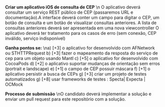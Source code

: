 **Criar um aplicativo iOS de consulta de CEP**
\n  O aplicativo deverá consultar um serviço REST público de CEP (passaremos URL e documentação).A interface deverá conter um campo para digitar o CEP, um botão de consulta e um botão de visualizar consultas anteriores.
A lista de consultas anteriores deverá ser apresentada em uma nova viewcontroller
O aplicativo deverá ter tratamento para os casos de erro (sem conexão, CEP inválido, serviço indisponível)


**Ganha pontos se:**
\na) [+3] o aplicativo for desenvolvido com AFNetwork ou STHTTPRequest
b) [+3] fazer o mapeamento da resposta do serviço de cep para um objeto usando Mantl
c) [+5] o aplicativo for desenvolvido com CocoaPods
d) [+2] o aplicativo suportar mudanças de orientação sem erros (portrait e landscape)
e) [+1] o campo de CEP possuir máscara
f) [+1] o aplicativo persistir a busca de CEPs
g) [+3] criar um projeto de testes automatizados
g) [+8] usar frameworks de testes : Specta| Expecta | OCMock

**Processo de submissão**
\nO candidato deverá implementar a solução e enviar um pull request para este repositório com a solução.